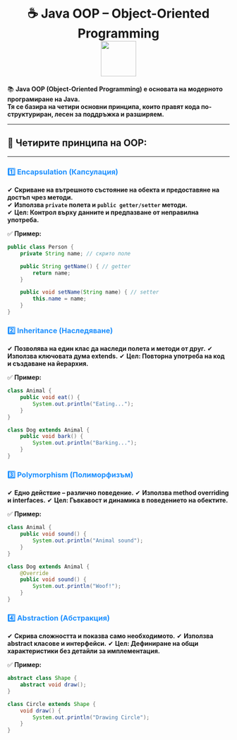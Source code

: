 <h1 align="center">
  ☕ Java OOP – Object-Oriented Programming  
  <br>
  <img src="https://media.giphy.com/media/du3J3cXyzhj75IOgvA/giphy.gif" width="80">
</h1>

📚 **Java OOP (Object-Oriented Programming) е основата на модерното програмиране на Java.  
Тя се базира на четири основни принципа, които правят кода по-структуриран, лесен за поддръжка и разширяем.**  

---

## 🔑 Четирите принципа на OOP:

---

### <span style="color:#1E90FF; font-weight:bold;">1️⃣ Encapsulation (Капсулация)</span>

✔ **Скриване на вътрешното състояние на обекта и предоставяне на достъп чрез методи.**  
✔ **Използва `private` полета и `public getter/setter` методи.**  
✔ **Цел: Контрол върху данните и предпазване от неправилна употреба.**  

✅ **Пример:**
```java
public class Person {
    private String name; // скрито поле

    public String getName() { // getter
        return name;
    }

    public void setName(String name) { // setter
        this.name = name;
    }
}
```
### <span style="color:#1E90FF; font-weight:bold;">2️⃣ Inheritance (Наследяване)</span>

✔ **Позволява на един клас да наследи полета и методи от друг.**
✔ **Използва ключовата дума extends.**
✔ **Цел: Повторна употреба на код и създаване на йерархия.**

✅ **Пример:**
```java
class Animal {
    public void eat() {
        System.out.println("Eating...");
    }
}

class Dog extends Animal {
    public void bark() {
        System.out.println("Barking...");
    }
}
```
### <span style="color:#1E90FF; font-weight:bold;">3️⃣ Polymorphism (Полиморфизъм)</span>

✔ **Едно действие – различно поведение.**
✔ **Използва method overriding и interfaces.**
✔ **Цел: Гъвкавост и динамика в поведението на обектите.**

✅ **Пример:**
```java
class Animal {
    public void sound() {
        System.out.println("Animal sound");
    }
}

class Dog extends Animal {
    @Override
    public void sound() {
        System.out.println("Woof!");
    }
}

```
### <span style="color:#1E90FF; font-weight:bold;">4️⃣ Abstraction (Абстракция)</span>

✔ **Скрива сложността и показва само необходимото.**
✔ **Използва abstract класове и интерфейси.**
✔ **Цел: Дефиниране на общи характеристики без детайли за имплементация.**

✅ **Пример:**
```java
abstract class Shape {
    abstract void draw();
}

class Circle extends Shape {
    void draw() {
        System.out.println("Drawing Circle");
    }
}
```

